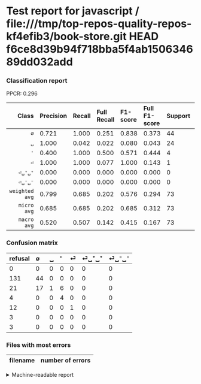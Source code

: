 # Test report for javascript / file:///tmp/top-repos-quality-repos-kf4efib3/book-store.git HEAD f6ce8d39b94f718bba5f4ab150634689dd032add

### Classification report

PPCR: 0.296

| Class | Precision | Recall | Full Recall | F1-score | Full F1-score | Support | Full Support | PPCR |
|------:|:----------|:-------|:------------|:---------|:---------|:--------|:-------------|:-----|
| `∅` | 0.721| 1.000| 0.251| 0.838| 0.373| 44| 175| 0.251 |
| `␣` | 1.000| 0.042| 0.022| 0.080| 0.043| 24| 45| 0.533 |
| `'` | 0.400| 1.000| 0.500| 0.571| 0.444| 4| 8| 0.500 |
| `⏎` | 1.000| 1.000| 0.077| 1.000| 0.143| 1| 13| 0.077 |
| `⏎␣⁺␣⁺` | 0.000| 0.000| 0.000| 0.000| 0.000| 0| 3| 0.000 |
| `⏎␣⁻␣⁻` | 0.000| 0.000| 0.000| 0.000| 0.000| 0| 3| 0.000 |
| `weighted avg` | 0.799| 0.685| 0.202| 0.576| 0.294| 73| 247| 0.296 |
| `micro avg` | 0.685| 0.685| 0.202| 0.685| 0.312| 73| 247| 0.296 |
| `macro avg` | 0.520| 0.507| 0.142| 0.415| 0.167| 73| 247| 0.296 |

### Confusion matrix

|refusal|  ∅| ␣| '| ⏎| ⏎␣⁺␣⁺| ⏎␣⁻␣⁻| 
|:---|:---|:---|:---|:---|:---|:---|
|0 |0 |0 |0 |0 |0 |0 |
|131 |44 |0 |0 |0 |0 |0 |
|21 |17 |1 |6 |0 |0 |0 |
|4 |0 |0 |4 |0 |0 |0 |
|12 |0 |0 |0 |1 |0 |0 |
|3 |0 |0 |0 |0 |0 |0 |
|3 |0 |0 |0 |0 |0 |0 |

### Files with most errors

| filename | number of errors|
|:----:|:-----|

<details>
    <summary>Machine-readable report</summary>
```json
{
  "cl_report": {"\u0027": {"f1-score": 0.5714285714285715, "precision": 0.4, "recall": 1.0, "support": 4}, "macro avg": {"f1-score": 0.4149206349206349, "precision": 0.5202185792349726, "recall": 0.5069444444444445, "support": 73}, "micro avg": {"f1-score": 0.684931506849315, "precision": 0.684931506849315, "recall": 0.684931506849315, "support": 73}, "weighted avg": {"f1-score": 0.576464448793216, "precision": 0.799146642712778, "recall": 0.684931506849315, "support": 73}, "\u2205": {"f1-score": 0.8380952380952381, "precision": 0.7213114754098361, "recall": 1.0, "support": 44}, "\u23ce": {"f1-score": 1.0, "precision": 1.0, "recall": 1.0, "support": 1}, "\u23ce\u2423\u207a\u2423\u207a": {"f1-score": 0.0, "precision": 0.0, "recall": 0.0, "support": 0}, "\u23ce\u2423\u207b\u2423\u207b": {"f1-score": 0.0, "precision": 0.0, "recall": 0.0, "support": 0}, "\u2423": {"f1-score": 0.07999999999999999, "precision": 1.0, "recall": 0.041666666666666664, "support": 24}},
  "cl_report_full": {"\u0027": {"f1-score": 0.4444444444444445, "precision": 0.4, "recall": 0.5, "support": 8}, "macro avg": {"f1-score": 0.16727686735055933, "precision": 0.5202185792349726, "recall": 0.14176231176231177, "support": 247}, "micro avg": {"f1-score": 0.31249999999999994, "precision": 0.684931506849315, "recall": 0.20242914979757085, "support": 247}, "weighted avg": {"f1-score": 0.2940220948986415, "precision": 0.7588239198247827, "recall": 0.20242914979757085, "support": 247}, "\u2205": {"f1-score": 0.3728813559322034, "precision": 0.7213114754098361, "recall": 0.25142857142857145, "support": 175}, "\u23ce": {"f1-score": 0.14285714285714288, "precision": 1.0, "recall": 0.07692307692307693, "support": 13}, "\u23ce\u2423\u207a\u2423\u207a": {"f1-score": 0.0, "precision": 0.0, "recall": 0.0, "support": 3}, "\u23ce\u2423\u207b\u2423\u207b": {"f1-score": 0.0, "precision": 0.0, "recall": 0.0, "support": 3}, "\u2423": {"f1-score": 0.04347826086956522, "precision": 1.0, "recall": 0.022222222222222223, "support": 45}},
  "ppcr": 0.29554655870445345
}
```
</details>
